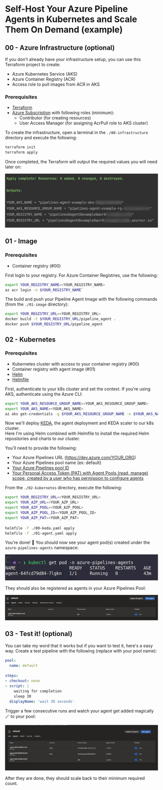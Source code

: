 # Self-Host Your Azure Pipeline Agents in Kubernetes and Scale Them On Demand (example)

## 00 - Azure Infrastructure (optional)

If you don't already have your infrastructure setup, you can use this Terraform project to create:
- Azure Kubernetes Service (AKS)
- Azure Container Registry (ACR)
- Access role to pull images from ACR in AKS

### Prerequisites
- [Terraform](https://www.terraform.io/downloads)
- [Azure Subscription](https://azure.microsoft.com/en-ca/free/) with following roles (minimum):
  - Contributor (for creating resources)
  - User Access Manager (for assigning AcrPull role to AKS cluster)



To create the infrastructure, open a terminal in the `./00-infrastructure` directory and execute the following:

```bash
terraform init
terraform apply
```

Once completed, the Terraform will output the required values you will need later on:

![Terraform Output](docs/terraform_output.png)

## 01 - Image

### Prerequisites
- Container registry (#00)

First login to your registry.  For Azure Container Registries, use the following:

```bash
export YOUR_REGISTRY_NAME=<YOUR_REGISTRY_NAME>
az acr login -n $YOUR_REGISTRY_NAME`
```

The build and push your Pipeline Agent Image with the following commands (from the `./01-image` directory):

```bash
export YOUR_REGISTRY_URL=<YOUR_REGISTRY_URL>
docker build -t $YOUR_REGISTRY_URL/pipeline_agent .
docker push $YOUR_REGISTRY_URL/pipeline_agent
```

## 02 - Kubernetes

### Prerequisites
- Kubernetes cluster with access to your container registry (#00)
- Container registry with agent image (#01)
- [Helm](https://helm.sh/docs/intro/install/)
- [Helmfile](https://github.com/roboll/helmfile#installation)

First, authenticate to your k8s cluster and set the context.  If you're using AKS, authenticate using the Azure CLI:

```bash
export YOUR_AKS_RESOURCE_GROUP_NAME=<YOUR_AKS_RESOURCE_GROUP_NAME>
export YOUR_AKS_NAME=<YOUR_AKS_NAME>
az aks get-credentials -g $YOUR_AKS_RESOURCE_GROUP_NAME -n $YOUR_AKS_NAME
```

Now we'll deploy [KEDA](https://keda.sh/), the agent deployment and KEDA scaler to our k8s cluster.  
Here I'm using Helm combined with Helmfile to install the required Helm repositories and charts to our cluster.

You'll need to provide the following:
- Your Azure Pipelines URL (https://dev.azure.com/YOUR_ORG)
- Your Azure Pipelines pool name (ex: default)
- [Your Azure Pipelines pool ID](https://keda.sh/docs/2.5/scalers/azure-pipelines/#how-to-determine-your-pool-id)
- [Your Personal Access Token (PAT) with Agent Pools (read, manage) scope, created by a user who has permission to configure agents](https://docs.microsoft.com/en-us/azure/devops/organizations/accounts/use-personal-access-tokens-to-authenticate?view=azure-devops&tabs=preview-page)

From the `./02-kubernetes` directory, execute the following:

```bash
export YOUR_REGISTRY_URL=<YOUR_REGISTRY_URL>
export YOUR_AZP_URL=<YOUR_AZP_URL>
export YOUR_AZP_POOL=<YOUR_AZP_POOL>
export YOUR_AZP_POOL_ID=<YOUR_AZP_POOL_ID>
export YOUR_AZP_PAT=<YOUR_AZP_PAT>

helmfile -f ./00-keda.yaml apply
helmfile -f ./01-agent.yaml apply
```

You're done! 🎉
You should now see your agent pod(s) created under the `azure-pipelines-agents` namespace:

![agent pods](./docs/pods.png)

They should also be registered as agents in your Azure Pipelines Pool:

![agent pool](./docs/agent_pool.png)

## 03 - Test it! (optional)

You can take my word that it works but if you want to test it, here's a easy way.  Create a test pipeline with the following (replace with your pool name):
```yaml
pool:
  name: default

steps:
- checkout: none
- script: |
    waiting for completion
    sleep 30
  displayName: 'wait 30 seconds'
```

Trigger a few consecutive runs and watch your agent get added magically 🪄 to your pool:

![scaled agent pool](./docs/scaled_pool.png)

After they are done, they should scale back to their minimum required count.